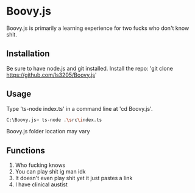 # Boovy.js
Boovy.js is primarily a learning experience for two fucks who don't know shit.

## Installation
Be sure to have node.js and git installed.
Install the repo: 'git clone https://github.com/ls3205/Boovy.js'

## Usage
Type 'ts-node index.ts' in a command line at 'cd Boovy.js'.
```sh
C:\Boovy.js> ts-node .\src\index.ts
```
Boovy.js folder location may vary

## Functions
1. Who fucking knows
2. You can play shit ig man idk
3. It doesn't even play shit yet it just pastes a link
4. I have clinical austist